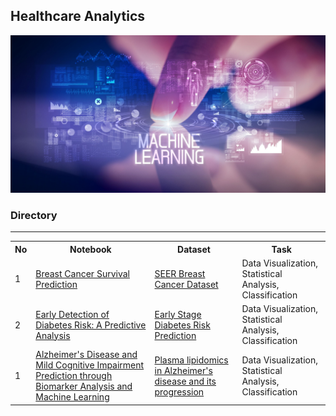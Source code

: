 ## Healthcare Analytics
![healthcareAnalytic_banner](img/healthcare.jpg)

### Directory

***

<table>
  <tr>
    <th>No</th>
    <th>Notebook</th>
    <th>Dataset</th>
    <th>Task</th>
  </tr>
    
  <tr>
    <td>1</td>
    <td>
    <a href="https://github.com/shihjen/Healthcare_Analytics/blob/main/notebook/EDA_Classification_SeerBreastCancerDataset.ipynb">Breast Cancer Survival Prediction</a>
    </td>
    <td><a href="https://www.kaggle.com/datasets/reihanenamdari/breast-cancer">SEER Breast Cancer Dataset</a></td>
    <td>Data Visualization, Statistical Analysis, Classification</td>
  </tr>

  <tr>
    <td>2</td>
    <td>
    <a href="https://github.com/shihjen/Healthcare_Analytics/blob/main/notebook/EDA_Classification_DiabetesRiskPrediction.ipynb">Early Detection of Diabetes Risk: A Predictive Analysis</a>
    </td>
    <td><a href="https://archive.ics.uci.edu/dataset/529/early+stage+diabetes+risk+prediction+dataset">Early Stage Diabetes Risk Prediction</a></td>
    <td>Data Visualization, Statistical Analysis, Classification</td>
  </tr>

  <tr>
    <td>1</td>
    <td>
    <a href="https://github.com/shihjen/Healthcare_Analytics/blob/main/notebook/EDA_Classification_Alzheimer'sDisease.ipynb">Alzheimer's Disease and Mild Cognitive Impairment Prediction through Biomarker Analysis and Machine Learning</a>
    </td>
    <td><a href="https://dataverse.csuc.cat/dataset.xhtml?persistentId=doi:10.34810/data614">Plasma lipidomics in Alzheimer's disease and its progression</a></td>
    <td>Data Visualization, Statistical Analysis, Classification</td>
  </tr>  
 
</table>